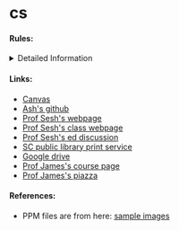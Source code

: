 # cs 

#### Rules:

<details>
  <summary>Detailed Information</summary>
  <pre>
    - Language of code : C/C++ + Python
    - Format of Images used:
        - PPM
    - Question with hard answers:
        - 1D or 2D array for image representation
        - Array of Structures or Structure of Arrays 
        - I choose Structure of 2d Arrays for now.
    - Function naming:
        - Class names: First letter capital
        - functoins, var names etc: camel case
        - private members: m_CamelCaseName
        - pCamelCaseName
        - mCamelCaseName
    -  Conventions: https://google.github.io/styleguide/cppguide.html
    - Use native api for rendering purposes!
        - Use metal and its associated system.
  </pre>
</details>

#### Links:
- <a href="https://canvas.ucsc.edu" style="color: inherit; text-decoration: underline;">Canvas</a>
-  <a href="https://github.com/ashwanirathee" style="color: inherit; text-decoration: underline;">Ash's github</a>
- <a href="https://users.soe.ucsc.edu/~sesh/" style="color: inherit; text-decoration: underline;">Prof Sesh's webpage</a>
- <a href="https://users.soe.ucsc.edu/~sesh/Teaching/2025/CSE201/index.html" style="color: inherit; text-decoration: underline;">Prof Sesh's class webpage</a>
- <a href="https://edstem.org/us/courses/71554/discussion/6078915" style="color: inherit; text-decoration: underline;">Prof Sesh's ed discussion</a>
- <a href="https://www.santacruzpl.org/services/wireless-printing/" style="color: inherit; text-decoration: underline;">SC public library print service</a>
- <a href="https://drive.google.com" style="color: inherit; text-decoration: underline;">Google drive</a>
- <a href="https://canvas.ucsc.edu/courses/78931" style="color: inherit; text-decoration: underline;">Prof James's course page</a>
- <a href="https://piazza.com/class" style="color: inherit; text-decoration: underline;">Prof James's piazza </a>
#### References:
- PPM files are from here: <a href="https://www.cs.cornell.edu/courses/cs664/2003fa/images/" style="color: inherit; text-decoration: underline;">sample images</a>